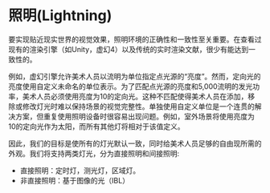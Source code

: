 # 照明(Lightning)

要实现贴近现实世界的视觉效果，照明环境的正确性和一致性至关重要。在查看过现有的渲染引擎（如Unity，虚幻4）以及传统的实时渲染文献，很少有能达到一致性的。

例如，虚幻引擎允许美术人员以流明为单位指定点光源的“亮度”。然而，定向光的亮度使用自定义未命名的单位表示。为了匹配点光源的亮度和5,000流明的发光功率，美术人员必须使用亮度为10的定向光。这种不匹配使得美术人员在添加，移除或修改灯光时难以保持场景的视觉完整性。单独使用自定义单位是一个连贯的解决方案，但重复使用照明设备时很容易出现问题。例如，室外场景将使用亮度为10的定向光作为太阳，而所有其他灯将相对于该值定义。

因此，我们的目标是使所有的灯光默认一致，同时给美术人员足够的自由现所需的外观。我们将支持两类灯光，分为直接照明和间接照明:  
- 直接照明：定时灯，测光灯，区域灯。
- 非直接照明：基于图像的光（IBL）

